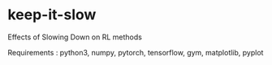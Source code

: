 # keep-it-slow
Effects of Slowing Down on RL methods

Requirements : 
python3, numpy, pytorch, tensorflow, gym, matplotlib, pyplot